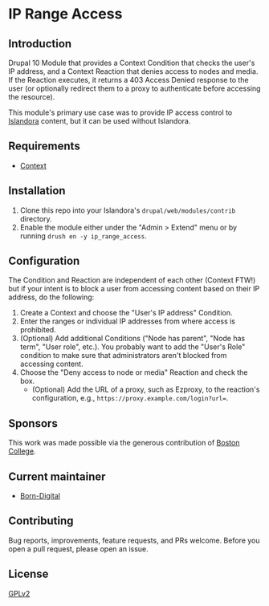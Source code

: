 # IP Range Access

## Introduction

Drupal 10 Module that provides a Context Condition that checks the user's IP address, and a Context Reaction that denies access to nodes and media. If the Reaction executes, it returns a 403 Access Denied response to the user (or optionally redirect them to a proxy to authenticate before accessing the resource).

This module's primary use case was to provide IP access control to [Islandora](https://islandora.ca/) content, but it can be used without Islandora.

## Requirements

* [Context](https://www.drupal.org/project/context)

## Installation

1. Clone this repo into your Islandora's `drupal/web/modules/contrib` directory.
1. Enable the module either under the "Admin > Extend" menu or by running `drush en -y ip_range_access`.

## Configuration

The Condition and Reaction are independent of each other (Context FTW!) but if your intent is to block a user from accessing content based on their IP address, do the following:

1. Create a Context and choose the "User's IP address" Condition.
1. Enter the ranges or individual IP addresses from where access is prohibited.
1. (Optional) Add additional Conditions ("Node has parent", "Node has term", "User role", etc.). You probably want to add the "User's Role" condition to make sure that administrators aren't blocked from accessing content.
1. Choose the "Deny access to node or media" Reaction and check the box.
    * (Optional) Add the URL of a proxy, such as Ezproxy, to the reaction's configuration, e.g., `https://proxy.example.com/login?url=`.

## Sponsors

This work was made possible via the generous contribution of [Boston College](https://ur.bc.edu/).

## Current maintainer

* [Born-Digital](https://born-digital.com)

## Contributing

Bug reports, improvements, feature requests, and PRs welcome. Before you open a pull request, please open an issue.

## License

[GPLv2](http://www.gnu.org/licenses/gpl-2.0.txt)
